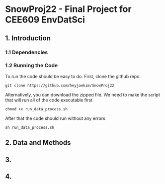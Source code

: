 # SnowProj22 - Final Project for CEE609 EnvDatSci
## 1. Introduction
### 1.1 Dependencies
### 1.2 Running the Code
To run the code should be easy to do. First, clone the github repo.
```
git clone https://github.com/heyjoekim/SnowProj22
```
Alternatively, you can download the zipped file. We need to make the script that will run all of the code executable first
```
chmod +x run_data_process.sh
```
After that the code should run without any errors
```
sh run_data_process.sh
```
## 2. Data and Methods
## 3. 
## 4.